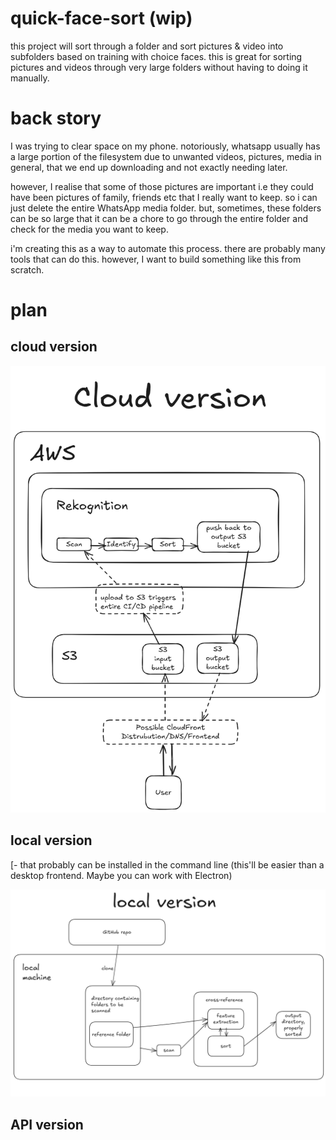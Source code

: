 # quick-face-sort (wip)
this project will sort through a folder and sort pictures & video into subfolders based on training with choice faces. this is great for sorting pictures and videos through very large folders without having to doing it manually.

# back story
I was trying to clear space on my phone. notoriously, whatsapp usually has a large portion of the filesystem due to unwanted videos, pictures, media in general, that we end up downloading and not exactly needing later. 

however, I realise that some of those pictures are important i.e they could have been pictures of family, friends etc that I really want to keep. so i can just delete the entire WhatsApp media folder. but, sometimes, these folders can be so large that it can be a chore to go through the entire folder and check for the media you want to keep.

i'm creating this as a way to automate this process. there are probably many tools that can do this. however, I want to build something like this from scratch.

# plan
## cloud version  
[- a cloud based version, where I'll have to upload the directory to a cloud platform like S3 then the bucket is scanned using a service like rekognition]: # 
  [- Maybe this will have a web-based UI where people can upload their pictures and it creates an isolated bucket (for security purposes) for them and starts a CI/CD pipeline]: # 

   ![http://url/to/img.png](https://github.com/sin4ch/quick-face-sort/blob/main/quick-face-sort-cloud.png)
   
## local version  
[- a local version,]: # 
  [- that probably can be installed in the command line (this'll be easier than a desktop frontend. Maybe you can work with Electron)

  ![http://url/to/img.png](https://github.com/sin4ch/quick-face-sort/blob/main/quick-face-sort-local.png)

## API version
[I could work on an API so others can use it in their applications]: #
